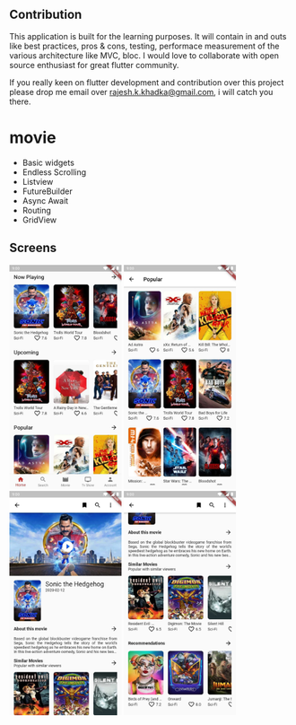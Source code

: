 ## Contribution
This application is built for the learning purposes. It will contain in and outs like best practices, pros & cons, testing, performace measurement of the various architecture like MVC, bloc.  I would love to collaborate with open source enthusiast for great flutter community. 

If you really keen on flutter development and contribution over this project please drop me email over rajesh.k.khadka@gmail.com, i will catch you there.

# movie

 - Basic widgets
 - Endless Scrolling
 - Listview
 - FutureBuilder
 - Async Await
 - Routing
 - GridView
 
## Screens

<p>
  <img src="https://github.com/khadkarajesh/themoviedb/blob/master/screenshot/home.jpg" width="200" title="hover text">
  <img src="https://github.com/khadkarajesh/themoviedb/blob/master/screenshot/all_movies.jpg" width="200" title="hover text">
  <img src="https://github.com/khadkarajesh/themoviedb/blob/master/screenshot/detail_two.jpg" width="200" title="hover text">
   <img src="https://github.com/khadkarajesh/themoviedb/blob/master/screenshot/detail_one.jpg" width="200" title="hover text">
</p>

